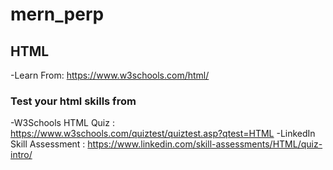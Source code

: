 # mern_perp

## HTML

-Learn From: https://www.w3schools.com/html/

### Test your html skills from

-W3Schools HTML Quiz : https://www.w3schools.com/quiztest/quiztest.asp?qtest=HTML
-LinkedIn Skill Assessment : https://www.linkedin.com/skill-assessments/HTML/quiz-intro/

